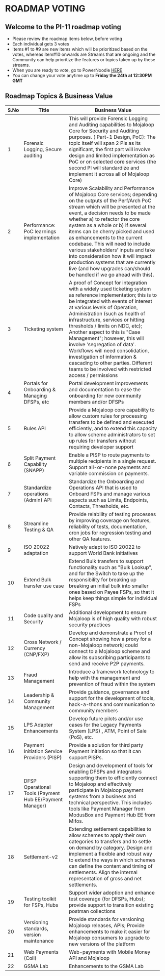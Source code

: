 # ROADMAP VOTING 

## Welcome to the PI-11 roadmap voting   
- Please review the roadmap items below, before voting 
- Each individual gets 3 votes
- Items #1 to #9 are new items which will be prioritized based on the votes, whereas item#10 onwards are Streams that are ongoing and the Community can help prioritize the features or topics taken up by these streams.
- When you are ready to vote, go to PowerNoodle [HERE](https://app.powernoodle.com/PN/B234B12CCED3)
- You can change your vote anytime up to **Friday the 24th at 12:30PM GMT**

## Roadmap Topics & Business Value

| S.No   | Title                                                                              | Business Value                                                                                                               |
| ---- | ---------------------------------------------------------------------------------- | ---------------------------------------------------------------------------------------------------------------------------- |
| 1 | Forensic Logging, Secure auditing                                                 | This will provide Forensic Logging and Auditing capabilities to Mojaloop Core for Security and Auditing purposes. ( Part-1 Design, PoC): The topic itself will span 2 PIs as its significant, the first part will involve design and limited implementation as PoC or on selected core services (the second PI will standardize and implement it across all of Mojaloop Core) |
| 2 | Performance: PoC learnings implementation  | Improve Scalability and Performance of Mojaloop Core services; depending on the outputs of the Perf/Arch PoC stream which will be presented at the event, a decision needs to be made whether a) to refactor the core system as a whole or b) if several items can be cherry picked and used as enhancements to the current codebase. This will need to include various stakeholders’ inputs and take into consideration how it will impact production systems that are currently live (and how upgrades can/should be handled if we go ahead with this).  |
| 3 | Ticketing system                                                                   | A proof of Concept for integration with a widely used ticketing system as reference implementation; this is to be integrated with events of interest at various levels of Operation, Administration (such as health of infrastructure, services or hitting thresholds / limits on NDC, etc); Another aspect to this is "Case Management"; however, this will involve 'segregation of data'. Workflows will need consolidation, investigation of information & cascading to other parties. Different teams to be involved with restricted access / permissions  |
| 4 | Portals for Onboarding & Managing DFSPs, etc  | Portal development improvements and documentation to ease the onboarding for new community members and/or DFSPs              |
| 5 | Rules API | Provide a Mojaloop core capability to allow custom rules for processing transfers to be defined and executed efficiently, and to extend this capacity to allow scheme administrators to set up rules for transfers without requiring developer support  |
| 6 | Split Payment Capability (SNAPP)                                                   | Enable a PISP to route payments to multiple recipients in a single request. Support all-or-none payments and variable commission on payments.  |
| 7 | Standardize operations (Admin) API                                                 |   Standardize the Onboarding and Operations API that is used to Onboard FSPs and manage various aspects such as Limits, Endpoints, Contacts, Thresholds, etc.  |
| 8 | Streamline Testing & QA                                                            | Provide relability of testing processes by improving coverage on features, reliability of tests, documentation, cron jobs for regression testing and other QA features.  |
| 9 | ISO 20022 adaptation  | Natively adapt to ISO 20022 to support World Bank initiatives  |
| 10 | Extend Bulk transfer use case  | Extend Bulk transfers to support functionality such as "Bulk Lookup", and for the Switch to take up the responsibility for breaking up breaking an initial bulk into smaller ones based on Payee FSPs, so that it helps keep things simple for individual FSPs  |
| 11 | Code quality and Security                                                          | Additional development to ensure Mojaloop is of high quality with robust security practices  |
| 12 | Cross Network / Currency (CNP/FXP)                                                 | Develop and demonstrate a Proof of Concept showing how a proxy for a non-Mojaloop networkj could connect to a Mojaloop scheme and allow its subscribing participants to send and receive P2P payments. |
| 13 | Fraud Management                                                                   | Introduce a framework technology to help with the management and prevention of fraud within the system  |
| 14 | Leadership & Community Management | Provide guidance, governance and support for the development of tools, hack-a-thons and communication to community members   |
| 15 | LPS Adapter Enhancements                            | Develop future pilots and/or use cases for the Legacy Payments System (LPS) , ATM, Point of Sale (PoS), etc.  |
| 16 | Payment Initiation Service Providers (PISP)  | Provide a solution for third party Payment Initiation so that it can support PISPs.  |
| 17 | DFSP Operational Tools (Payment Hub EE/Payment Manager)                            | Design and development of tools for enabling DFSPs and integrators supporting them to efficiently connect to Mojaloop and effectively participate in Mojaloop payment systems from a business and technical perspective. This includes tools like Payment Manager from ModusBox and Payment Hub EE from Mifos.                        |
| 18 | Settlement-v2                                                                      |  Extending settlement capabilities to allow schemes to apply their own categories to transfers and to settle on demand by category. Design and implement a flexible and robust way to extend the ways in which schemes can define the content and timing of settlements. Align the internal representation of gross and net settlements. |  
| 19 | Testing toolkit for FSPs, Hubs                                                     |   Support wider adoption and enhance test coverage (for DFSPs, Hubs); provide support to transition existing postman collections |
| 20 | Versioning standards, version maintenance                                          | Provide standards for versioning Mojaloop releases, APIs; Provide enhancements to make it easier for Mojaloop consumers to upgrade to new versions of the platform  |
| 21 | Web Payments (Coil)  | Web-payments with Mobile Money API and Mojaloop  |
| 22 | GSMA Lab  | Enhancements to the GSMA Lab  |

